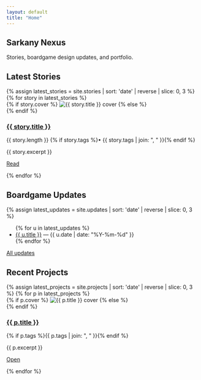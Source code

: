 ```yaml
---
layout: default
title: "Home"
---
```


<section class="hero">
  <h1>Sarkany Nexus</h1>
  <p>Stories, boardgame design updates, and portfolio.</p>
</section>

<section>
  <h2>Latest Stories</h2>
  <div class="grid">
  {% assign latest_stories = site.stories | sort: 'date' | reverse | slice: 0, 3 %}
  {% for story in latest_stories %}
    <article class="card">
      {% if story.cover %}
        <img class="thumb-img" src="{{ story.cover | relative_url }}" alt="{{ story.title }} cover" loading="lazy">
      {% else %}
        <div class="thumb" aria-hidden="true"></div>
      {% endif %}
      <div class="body">
        <h3><a href="{{ story.url | relative_url }}">{{ story.title }}</a></h3>
        <p class="muted">{{ story.length }} {% if story.tags %}• {{ story.tags | join: ", " }}{% endif %}</p>
        <p>{{ story.excerpt }}</p>
        <p><a class="btn" href="{{ story.url | relative_url }}">Read</a></p>
      </div>
    </article>
  {% endfor %}
  </div>
</section>

<section>
  <h2>Boardgame Updates</h2>
  {% assign latest_updates = site.updates | sort: 'date' | reverse | slice: 0, 3 %}
  <ul>
    {% for u in latest_updates %}
      <li><a href="{{ u.url | relative_url }}">{{ u.title }}</a> — <span class="muted">{{ u.date | date: "%Y-%m-%d" }}</span></li>
    {% endfor %}
  </ul>
  <p><a class="btn" href="{{ '/boardgame/' | relative_url }}">All updates</a></p>
</section>

<section>
  <h2>Recent Projects</h2>
  <div class="grid">
  {% assign latest_projects = site.projects | sort: 'date' | reverse | slice: 0, 3 %}
  {% for p in latest_projects %}
    <article class="card">
      {% if p.cover %}
        <img class="thumb-img" src="{{ p.cover | relative_url }}" alt="{{ p.title }} cover" loading="lazy">
      {% else %}
        <div class="thumb" aria-hidden="true"></div>
      {% endif %}
      <div class="body">
        <h3><a href="{{ p.url | relative_url }}">{{ p.title }}</a></h3>
        <p class="muted">{% if p.tags %}{{ p.tags | join: ", " }}{% endif %}</p>
        <p>{{ p.excerpt }}</p>
        <p><a class="btn" href="{{ p.url | relative_url }}">Open</a></p>
      </div>
    </article>
  {% endfor %}
  </div>
</section>
